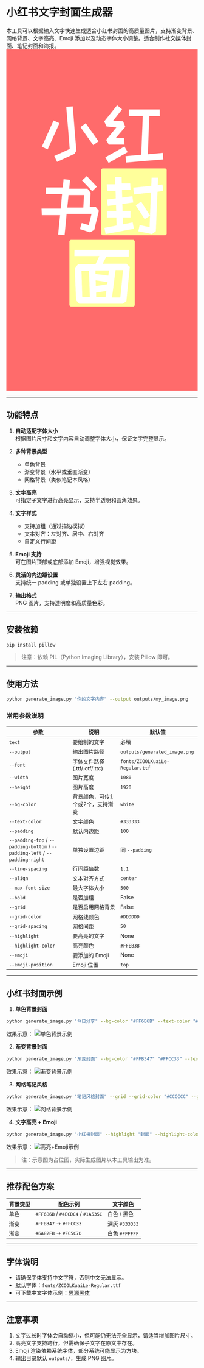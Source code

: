 # 小红书文字封面生成器

本工具可以根据输入文字快速生成适合小红书封面的高质量图片，支持渐变背景、网格背景、文字高亮、Emoji 添加以及动态字体大小调整。适合制作社交媒体封面、笔记封面和海报。
![小红书](./outputs/generated_image.png)

---

## 功能特点

1. **自动适配字体大小**  
   根据图片尺寸和文字内容自动调整字体大小，保证文字完整显示。

2. **多种背景类型**  
   - 单色背景  
   - 渐变背景（水平或垂直渐变）  
   - 网格背景（类似笔记本风格）

3. **文字高亮**  
   可指定子文字进行高亮显示，支持半透明和圆角效果。

4. **文字样式**  
   - 支持加粗（通过描边模拟）  
   - 文本对齐：左对齐、居中、右对齐  
   - 自定义行间距

5. **Emoji 支持**  
   可在图片顶部或底部添加 Emoji，增强视觉效果。

6. **灵活的内边距设置**  
   支持统一 padding 或单独设置上下左右 padding。

7. **输出格式**  
   PNG 图片，支持透明度和高质量色彩。

---

## 安装依赖

```bash
pip install pillow
````

> 注意：依赖 PIL（Python Imaging Library），安装 Pillow 即可。

---

## 使用方法

```bash
python generate_image.py "你的文字内容" --output outputs/my_image.png
```

### 常用参数说明

| 参数                                                                          | 说明                      | 默认值                             |
| --------------------------------------------------------------------------- | ----------------------- | ------------------------------- |
| `text`                                                                      | 要绘制的文字                  | 必填                              |
| `--output`                                                                  | 输出图片路径                  | `outputs/generated_image.png`   |
| `--font`                                                                    | 字体文件路径 (.ttf/.otf/.ttc) | `fonts/ZCOOLKuaiLe-Regular.ttf` |
| `--width`                                                                   | 图片宽度                    | `1080`                          |
| `--height`                                                                  | 图片高度                    | `1920`                          |
| `--bg-color`                                                                | 背景颜色，可传1个或2个，支持渐变       | `white`                         |
| `--text-color`                                                              | 文字颜色                    | `#333333`                       |
| `--padding`                                                                 | 默认内边距                   | `100`                           |
| `--padding-top` / `--padding-bottom` / `--padding-left` / `--padding-right` | 单独设置边距                  | 同 `--padding`                   |
| `--line-spacing`                                                            | 行间距倍数                   | `1.1`                           |
| `--align`                                                                   | 文本对齐方式                  | `center`                        |
| `--max-font-size`                                                           | 最大字体大小                  | `500`                           |
| `--bold`                                                                    | 是否加粗                    | False                           |
| `--grid`                                                                    | 是否启用网格背景                | False                           |
| `--grid-color`                                                              | 网格线颜色                   | `#DDDDDD`                       |
| `--grid-spacing`                                                            | 网格间距                    | `50`                            |
| `--highlight`                                                               | 要高亮的文字                  | None                            |
| `--highlight-color`                                                         | 高亮颜色                    | `#FFEB3B`                       |
| `--emoji`                                                                   | 要添加的 Emoji              | None                            |
| `--emoji-position`                                                          | Emoji 位置                | `top`                           |

---

## 小红书封面示例

1. **单色背景封面**

```bash
python generate_image.py "今日分享" --bg-color "#FF6B6B" --text-color "#FFFFFF" --bold
```

效果示意：
![单色背景示例](https://dummyimage.com/400x600/ff6b6b/ffffff\&text=%E4%BB%8A%E6%97%A5%E5%88%86%E4%BA%AB)

2. **渐变背景封面**

```bash
python generate_image.py "渐变封面" --bg-color "#FFB347" "#FFCC33" --text-color "#333333" --bold
```

效果示意：
![渐变背景示例](https://dummyimage.com/400x600/ffb347/333333\&text=%E6%B8%90%E5%8F%98%E5%B0%81%E9%9D%A2)

3. **网格笔记风格**

```bash
python generate_image.py "笔记风格封面" --grid --grid-color "#CCCCCC" --grid-spacing 40 --text-color "#333333"
```

效果示意：
![网格背景示例](https://dummyimage.com/400x600/ffffff/333333\&text=%E7%AC%94%E8%AE%B0%E9%A3%8E%E6%A0%BC)

4. **文字高亮 + Emoji**

```bash
python generate_image.py "小红书封面" --highlight "封面" --highlight-color "#FFFF00" --emoji "🎉" --emoji-position top --bg-color "#FF6B6B" --text-color "#FFFFFF"
```

效果示意：
![高亮+Emoji示例](https://dummyimage.com/400x600/ff6b6b/ffffff\&text=%E5%B0%8F%E7%BA%A2%E4%B9%A6%E5%B0%81%E9%9D%A2)

> 注：示意图为占位图，实际生成图片以本工具输出为准。

---

## 推荐配色方案

| 背景类型 | 配色示例                              | 文字颜色         |
| ---- | --------------------------------- | ------------ |
| 单色   | `#FF6B6B` / `#4ECDC4` / `#1A535C` | 白色 / 黑色      |
| 渐变   | `#FFB347` → `#FFCC33`             | 深灰 `#333333` |
| 渐变   | `#6A82FB` → `#FC5C7D`             | 白色 `#FFFFFF` |

---

## 字体说明

* 请确保字体支持中文字符，否则中文无法显示。
* 默认字体：`fonts/ZCOOLKuaiLe-Regular.ttf`
* 可下载中文字体示例：[思源黑体](https://github.com/adobe-fonts/source-han-sans/releases/download/2.004R/SourceHanSans.ttc.zip)

---

## 注意事项

1. 文字过长时字体会自动缩小，但可能仍无法完全显示，请适当增加图片尺寸。
2. 高亮文字支持跨行，但需确保子文字在原文中存在。
3. Emoji 渲染依赖系统字体，部分系统可能显示为方块。
4. 输出目录默认 `outputs/`，生成 PNG 图片。
